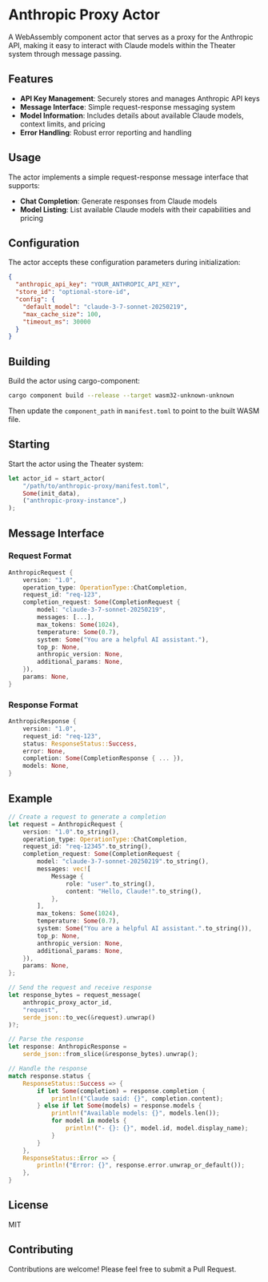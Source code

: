 # Anthropic Proxy Actor

A WebAssembly component actor that serves as a proxy for the Anthropic API, making it easy to interact with Claude models within the Theater system through message passing.

## Features

- **API Key Management**: Securely stores and manages Anthropic API keys
- **Message Interface**: Simple request-response messaging system
- **Model Information**: Includes details about available Claude models, context limits, and pricing
- **Error Handling**: Robust error reporting and handling

## Usage

The actor implements a simple request-response message interface that supports:

- **Chat Completion**: Generate responses from Claude models
- **Model Listing**: List available Claude models with their capabilities and pricing

## Configuration

The actor accepts these configuration parameters during initialization:

```json
{
  "anthropic_api_key": "YOUR_ANTHROPIC_API_KEY",
  "store_id": "optional-store-id",
  "config": {
    "default_model": "claude-3-7-sonnet-20250219",
    "max_cache_size": 100,
    "timeout_ms": 30000
  }
}
```

## Building

Build the actor using cargo-component:

```bash
cargo component build --release --target wasm32-unknown-unknown
```

Then update the `component_path` in `manifest.toml` to point to the built WASM file.

## Starting

Start the actor using the Theater system:

```rust
let actor_id = start_actor(
    "/path/to/anthropic-proxy/manifest.toml",
    Some(init_data),
    ("anthropic-proxy-instance",)
);
```

## Message Interface

### Request Format

```rust
AnthropicRequest {
    version: "1.0",
    operation_type: OperationType::ChatCompletion,
    request_id: "req-123",
    completion_request: Some(CompletionRequest {
        model: "claude-3-7-sonnet-20250219",
        messages: [...],
        max_tokens: Some(1024),
        temperature: Some(0.7),
        system: Some("You are a helpful AI assistant."),
        top_p: None,
        anthropic_version: None,
        additional_params: None,
    }),
    params: None,
}
```

### Response Format

```rust
AnthropicResponse {
    version: "1.0",
    request_id: "req-123",
    status: ResponseStatus::Success,
    error: None,
    completion: Some(CompletionResponse { ... }),
    models: None,
}
```

## Example

```rust
// Create a request to generate a completion
let request = AnthropicRequest {
    version: "1.0".to_string(),
    operation_type: OperationType::ChatCompletion,
    request_id: "req-12345".to_string(),
    completion_request: Some(CompletionRequest {
        model: "claude-3-7-sonnet-20250219".to_string(),
        messages: vec![
            Message {
                role: "user".to_string(),
                content: "Hello, Claude!".to_string(),
            },
        ],
        max_tokens: Some(1024),
        temperature: Some(0.7),
        system: Some("You are a helpful AI assistant.".to_string()),
        top_p: None,
        anthropic_version: None,
        additional_params: None,
    }),
    params: None,
};

// Send the request and receive response
let response_bytes = request_message(
    anthropic_proxy_actor_id, 
    "request", 
    serde_json::to_vec(&request).unwrap()
)?;

// Parse the response
let response: AnthropicResponse = 
    serde_json::from_slice(&response_bytes).unwrap();

// Handle the response
match response.status {
    ResponseStatus::Success => {
        if let Some(completion) = response.completion {
            println!("Claude said: {}", completion.content);
        } else if let Some(models) = response.models {
            println!("Available models: {}", models.len());
            for model in models {
                println!("- {}: {}", model.id, model.display_name);
            }
        }
    },
    ResponseStatus::Error => {
        println!("Error: {}", response.error.unwrap_or_default());
    },
}
```

## License

MIT

## Contributing

Contributions are welcome! Please feel free to submit a Pull Request.
